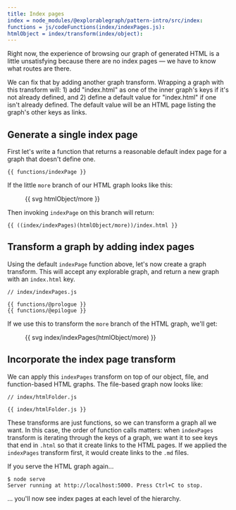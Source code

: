 ```yaml
---
title: Index pages
index = node_modules/@explorablegraph/pattern-intro/src/index:
functions = js/codeFunctions(index/indexPages.js):
htmlObject = index/transform(index/object):
---
```


Right now, the experience of browsing our graph of generated HTML is a little unsatisfying because there are no index pages — we have to know what routes are there.

We can fix that by adding another graph transform. Wrapping a graph with this transform will: 1) add "index.html" as one of the inner graph's keys if it's not already defined, and 2) define a default value for "index.html" if one isn't already defined. The default value will be an HTML page listing the graph's other keys as links.

## Generate a single index page

First let's write a function that returns a reasonable default index page for a graph that doesn't define one.

```{{'js'}}
{{ functions/indexPage }}
```

If the little `more` branch of our HTML graph looks like this:

<figure>
{{ svg htmlObject/more }}
</figure>

Then invoking `indexPage` on this branch will return:

```{{'html'}}
{{ ((index/indexPages)(htmlObject/more))/index.html }}
```

## Transform a graph by adding index pages

Using the default `indexPage` function above, let's now create a graph transform. This will accept any explorable graph, and return a new graph with an `index.html` key.

```{{'js'}}
// index/indexPages.js

{{ functions/@prologue }}
{{ functions/@epilogue }}
```

If we use this to transform the `more` branch of the HTML graph, we'll get:

<figure>
{{ svg index/indexPages(htmlObject/more) }}
</figure>

## Incorporate the index page transform

We can apply this `indexPages` transform on top of our object, file, and function-based HTML graphs. The file-based graph now looks like:

```{{'js'}}
// index/htmlFolder.js

{{ index/htmlFolder.js }}
```

These transforms are just functions, so we can transform a graph all we want. In this case, the order of function calls matters: when `indexPages` transform is iterating through the keys of a graph, we want it to see keys that end in `.html` so that it create links to the HTML pages. If we applied the `indexPages` transform first, it would create links to the `.md` files.

If you serve the HTML graph again…

```console
$ node serve
Server running at http://localhost:5000. Press Ctrl+C to stop.
```

… you'll now see index pages at each level of the hierarchy.
